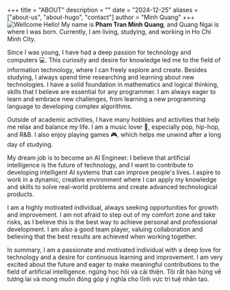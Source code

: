 +++
title = "ABOUT"
description = ""
date = "2024-12-25"
aliases = ["about-us", "about-hugo", "contact"]
author = "Minh Quang"
+++
![Wellcome](https://media1.giphy.com/media/v1.Y2lkPTc5MGI3NjExaDM1a2FwNTZoMXp4anJraDB1cjRjZG85ajhlcDQ3OG16NG13MHVzbCZlcD12MV9pbnRlcm5hbF9naWZfYnlfaWQmY3Q9Zw/Rjub7AIEIbXT0tzbr3/giphy.webp)
Hello! My name is **Pham Tran Minh Quang**, and Quang Ngai is where I was born. Currently, I am living, studying, and working in Ho Chi Minh City.

Since I was young, I have had a deep passion for technology and computers 💻. This curiosity and desire for knowledge led me to the field of information technology, where I can freely explore and create. Besides studying, I always spend time researching and learning about new technologies. I have a solid foundation in mathematics and logical thinking, skills that I believe are essential for any programmer. I am always eager to learn and embrace new challenges, from learning a new programming language to developing complex algorithms.

Outside of academic activities, I have many hobbies and activities that help me relax and balance my life. I am a music lover 🎼, especially pop, hip-hop, and R&B. I also enjoy playing games 🎮, which helps me unwind after a long day of studying.

My dream job is to become an AI Engineer. I believe that artificial intelligence is the future of technology, and I want to contribute to developing intelligent AI systems that can improve people's lives. I aspire to work in a dynamic, creative environment where I can apply my knowledge and skills to solve real-world problems and create advanced technological products.

I am a highly motivated individual, always seeking opportunities for growth and improvement. I am not afraid to step out of my comfort zone and take risks, as I believe this is the best way to achieve personal and professional development. I am also a good team player, valuing collaboration and believing that the best results are achieved when working together.

In summary, I am a passionate and motivated individual with a deep love for technology and a desire for continuous learning and improvement. I am very excited about the future and eager to make meaningful contributions to the field of artificial intelligence. ngừng học hỏi và cải thiện. Tôi rất hào hứng về tương lai và mong muốn đóng góp ý nghĩa cho lĩnh vực trí tuệ nhân tạo.